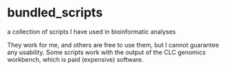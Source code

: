 bundled_scripts
===============

a collection of scripts I have used in bioinformatic analyses

They work for me, and others are free to use them, but I cannot guarantee any usability. 
Some scripts work with the output of the CLC genomics workbench, which is paid (expensive) software.

